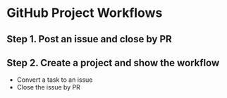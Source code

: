 # GitHub Project Workflows

## Step 1. Post an issue and close by PR

## Step 2. Create a project and show the workflow
- Convert a task to an issue
- Close the issue by PR